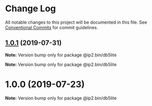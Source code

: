 # Change Log

All notable changes to this project will be documented in this file.
See [Conventional Commits](https://conventionalcommits.org) for commit guidelines.

## [1.0.1](https://github.com/honzahommer/node-ip2.bin/compare/v1.0.0...v1.0.1) (2019-07-31)

**Note:** Version bump only for package @ip2.bin/db5lite







**Note:** Version bump only for package @ip2.bin/db5lite





# 1.0.0 (2019-07-23)

**Note:** Version bump only for package @ip2.bin/db5lite
